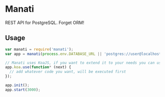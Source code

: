 # Manati

REST API for PostgreSQL. Forget ORM!

## Usage

```javascript
var manati = require('manati');
var app = manati(process.env.DATABASE_URL || 'postgres://user@localhost/database', 'www.example.com');

// Manati uses KoaJS, if you want to extend it to your needs you can use (see http://koajs.com/ for more info)
app.koa.use(function* (next) {
  // add whatever code you want, will be executed first
});

app.init();
app.start(3000);
```